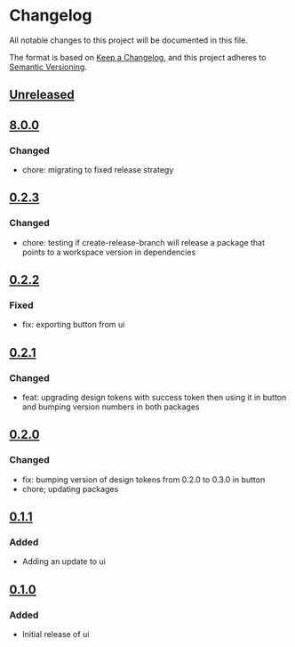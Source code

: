 # Changelog

All notable changes to this project will be documented in this file.

The format is based on [Keep a Changelog](https://keepachangelog.com/en/1.0.0/),
and this project adheres to [Semantic Versioning](https://semver.org/spec/v2.0.0.html).

## [Unreleased]

## [8.0.0]

### Changed

- chore: migrating to fixed release strategy

## [0.2.3]

### Changed

- chore: testing if create-release-branch will release a package that points to a workspace version in dependencies

## [0.2.2]

### Fixed

- fix: exporting button from ui

## [0.2.1]

### Changed

- feat: upgrading design tokens with success token then using it in button and bumping version numbers in both packages

## [0.2.0]

### Changed

- fix: bumping version of design tokens from 0.2.0 to 0.3.0 in button
- chore; updating packages

## [0.1.1]

### Added

- Adding an update to ui

## [0.1.0]

### Added

- Initial release of ui

[Unreleased]: https://github.com/georgewrmarshall/monorepo-test/compare/@georgewrmarshall/ui-test@8.0.0...HEAD
[8.0.0]: https://github.com/georgewrmarshall/monorepo-test/compare/@georgewrmarshall/ui-test@0.2.3...@georgewrmarshall/ui-test@8.0.0
[0.2.3]: https://github.com/georgewrmarshall/monorepo-test/compare/@georgewrmarshall/ui-test@0.2.2...@georgewrmarshall/ui-test@0.2.3
[0.2.2]: https://github.com/georgewrmarshall/monorepo-test/compare/@georgewrmarshall/ui-test@0.2.1...@georgewrmarshall/ui-test@0.2.2
[0.2.1]: https://github.com/georgewrmarshall/monorepo-test/compare/@georgewrmarshall/ui-test@0.2.0...@georgewrmarshall/ui-test@0.2.1
[0.2.0]: https://github.com/georgewrmarshall/monorepo-test/compare/@georgewrmarshall/ui-test@0.1.1...@georgewrmarshall/ui-test@0.2.0
[0.1.1]: https://github.com/georgewrmarshall/monorepo-test/compare/@georgewrmarshall/ui-test@0.1.0...@georgewrmarshall/ui-test@0.1.1
[0.1.0]: https://github.com/georgewrmarshall/monorepo-test/releases/tag/@georgewrmarshall/ui-test@0.1.0

